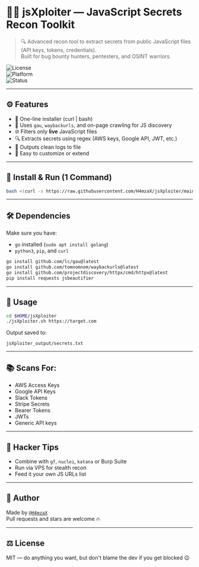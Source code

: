 # 🕵️‍♂️ jsXploiter — JavaScript Secrets Recon Toolkit

> 🔍 Advanced recon tool to extract secrets from public JavaScript files (API keys, tokens, credentials).  
> Built for bug bounty hunters, pentesters, and OSINT warriors.

![License](https://img.shields.io/badge/license-MIT-green)  
![Platform](https://img.shields.io/badge/platform-Termux%20%7C%20Linux%20%7C%20Mac-lightgrey)  
![Status](https://img.shields.io/badge/Status-🔥%20Active-red)

---

## ⚙️ Features
- 🔁 One-line installer (curl | bash)
- 🧠 Uses `gau`, `waybackurls`, and on-page crawling for JS discovery
- 🌐 Filters only **live** JavaScript files
- 🔍 Extracts secrets using regex (AWS keys, Google API, JWT, etc.)
- 🧰 Outputs clean logs to file
- 🧩 Easy to customize or extend

---

## 🚀 Install & Run (1 Command)
```bash
bash <(curl -s https://raw.githubusercontent.com/H4mzaX/jsXploiter/main/install.sh)
```

---

## 🛠 Dependencies
Make sure you have:
- `go` installed (`sudo apt install golang`)
- `python3`, `pip`, and `curl`

```bash
go install github.com/lc/gau@latest
go install github.com/tomnomnom/waybackurls@latest
go install github.com/projectdiscovery/httpx/cmd/httpx@latest
pip install requests jsbeautifier
```

---

## 🧪 Usage
```bash
cd $HOME/jsXploiter
./jsXploiter.sh https://target.com
```

Output saved to:
```
jsXploiter_output/secrets.txt
```

---

## 📚 Scans For:
- AWS Access Keys
- Google API Keys
- Slack Tokens
- Stripe Secrets
- Bearer Tokens
- JWTs
- Generic API keys

---

## 🧠 Hacker Tips
- Combine with `gf`, `nuclei`, `katana` or Burp Suite
- Run via VPS for stealth recon
- Feed it your own JS URLs list

---

## 📎 Author
Made by [`@H4mzaX`](https://github.com/H4mzaX)  
Pull requests and stars are welcome 🔥

---

## ⚖️ License
MIT — do anything you want, but don't blame the dev if you get blocked 😉
